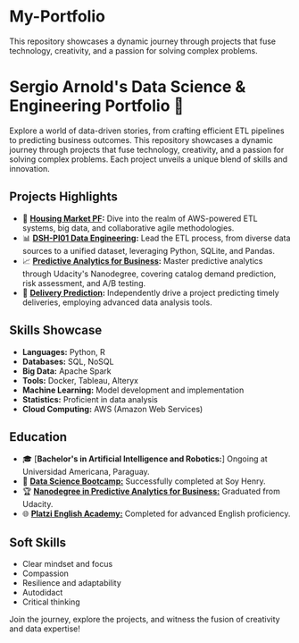 # My-Portfolio
This repository showcases a dynamic journey through projects that fuse technology, creativity, and a passion for solving complex problems. 

# Sergio Arnold's Data Science & Engineering Portfolio 🚀

Explore a world of data-driven stories, from crafting efficient ETL pipelines to predicting business outcomes. This repository showcases a dynamic journey through projects that fuse technology, creativity, and a passion for solving complex problems. Each project unveils a unique blend of skills and innovation.

## Projects Highlights
- 🏡 **[Housing Market PF](https://github.com/JavieraArrieta/Housing_Market_PF):** Dive into the realm of AWS-powered ETL systems, big data, and collaborative agile methodologies.
- 📊 **[DSH-PI01 Data Engineering](https://github.com/sergioarnold87/My-Portfolio/tree/main/Proyecto%20Individual%201%20Data%20Engineering):** Lead the ETL process, from diverse data sources to a unified dataset, leveraging Python, SQLite, and Pandas.
- 📈 **[Predictive Analytics for Business](https://github.com/sergioarnold87/My-Portfolio/tree/main/Predictive%20Analytics%20for%20Business%20Nanodegree):** Master predictive analytics through Udacity's Nanodegree, covering catalog demand prediction, risk assessment, and A/B testing.
- 🚚 **[Delivery Prediction](https://github.com/sergioarnold87/My-Portfolio/tree/main/Datathon_Soy-Henry):** Independently drive a project predicting timely deliveries, employing advanced data analysis tools.

## Skills Showcase
- **Languages:** Python, R
- **Databases:** SQL, NoSQL
- **Big Data:** Apache Spark
- **Tools:** Docker, Tableau, Alteryx
- **Machine Learning:** Model development and implementation
- **Statistics:** Proficient in data analysis
- **Cloud Computing:** AWS (Amazon Web Services)

## Education
- 🎓 [**Bachelor's in Artificial Intelligence and Robotics:**] Ongoing at Universidad Americana, Paraguay.
- 🚀 [**Data Science Bootcamp:**](https://certificates.soyhenry.com/cert?id=23a44d01-8b32-4699-9431-8c5fd030c2a2) Successfully completed at Soy Henry.
- 🏆 [**Nanodegree in Predictive Analytics for Business:**](https://graduation.udacity.com/confirm/AMSGCYCN) Graduated from Udacity.
- 🌐 [**Platzi English Academy:**](https://platzi.com/p/anol198753/ruta/13-idioma-ingles/diploma/detalle/) Completed for advanced English proficiency.

## Soft Skills
- Clear mindset and focus
- Compassion
- Resilience and adaptability
- Autodidact
- Critical thinking

Join the journey, explore the projects, and witness the fusion of creativity and data expertise!

